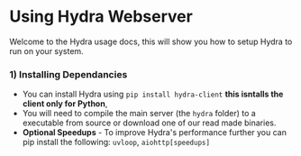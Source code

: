 # Using Hydra Webserver
Welcome to the Hydra usage docs, this will show you how to setup Hydra to run on your system.

### 1) Installing Dependancies
- You can install Hydra using `pip install hydra-client` **this isntalls the client only for Python**, 
- You will need to compile the main server (the `hydra` folder) to a executable from source or download one of our read made binaries.
- **Optional Speedups** - To improve Hydra's performance further you can pip install the following: `uvloop`, `aiohttp[speedups]`

###
